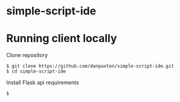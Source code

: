 # simple-script-ide

# Running client locally

Clone repository
```console
$ git clone https://github.com/danpaxton/simple-script-ide.git
$ cd simple-script-ide
```

Install Flask api requirements
```console
$ 
```
